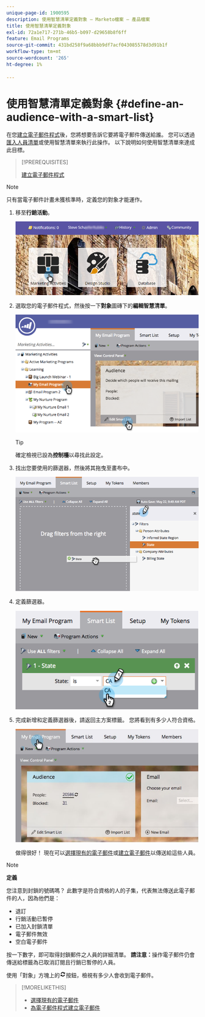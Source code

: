 ```yaml
---
unique-page-id: 1900595
description: 使用智慧清單定義對象 — Marketo檔案 — 產品檔案
title: 使用智慧清單定義對象
exl-id: 72a1e717-271b-46b5-b097-d29658b8f6ff
feature: Email Programs
source-git-commit: 431bd258f9a68bbb9df7acf043085578d3d91b1f
workflow-type: tm+mt
source-wordcount: '265'
ht-degree: 1%

---
```


# 使用智慧清單定義對象 {#define-an-audience-with-a-smart-list}

在您[建立電子郵件程式](/help/marketo/product-docs/email-marketing/email-programs/creating-an-email-program/create-an-email-program.md)後，您將想要告訴它要將電子郵件傳送給誰。 您可以透過[匯入人員清單](/help/marketo/product-docs/email-marketing/email-programs/managing-people-in-email-programs/define-an-audience-by-importing-a-list.md)或使用智慧清單來執行此操作。 以下說明如何使用智慧清單來達成此目標。

>[!PREREQUISITES]
>
>[建立電子郵件程式](/help/marketo/product-docs/email-marketing/email-programs/creating-an-email-program/create-an-email-program.md)

>[!NOTE]
>
>只有當電子郵件計畫未獲核準時，定義您的對象才能運作。

1. 移至&#x200B;**行銷活動**。

   ![](assets/login-marketing-activities.png)

1. 選取您的電子郵件程式，然後按一下&#x200B;**對象**&#x200B;圖磚下的&#x200B;**編輯智慧清單**。

   ![](assets/2017-05-22-09-46-37.png)

   >[!TIP]
   >
   >確定檢視已設為&#x200B;**控制檯**&#x200B;以尋找此設定。

1. 找出您要使用的篩選器，然後將其拖曳至畫布中。

   ![](assets/dragstate.png)

1. 定義篩選器。

   ![](assets/image2014-9-12-11-3a1-3a14.png)

1. 完成新增和定義篩選器後，請返回主方案標籤。 您將看到有多少人符合資格。

   ![](assets/myemailprogram.jpg)

   做得很好！ 現在可以[選擇現有的電子郵件](/help/marketo/product-docs/email-marketing/email-programs/email-program-actions/choose-an-existing-email.md)或[建立電子郵件](/help/marketo/product-docs/email-marketing/email-programs/email-program-actions/create-an-email-for-an-email-program.md)以傳送給這些人員。

>[!NOTE]
>
>**定義**
>
>您注意到封鎖的號碼嗎？ 此數字是符合資格的人的子集，代表無法傳送此電子郵件的人，因為他們是：
>
>* 退訂
>* 行銷活動已暫停
>* 已加入封鎖清單
>* 電子郵件無效
>* 空白電子郵件
>
>按一下數字，即可取得封鎖郵件之人員的詳細清單。 **請注意：**&#x200B;操作電子郵件仍會傳送給標籤為已取消訂閱且行銷已暫停的人員。
>
>使用「對象」方塊上的![—](assets/image2014-10-23-16-3a32-3a36.png)按鈕，檢視有多少人會收到電子郵件。

>[!MORELIKETHIS]
>
>* [選擇現有的電子郵件](/help/marketo/product-docs/email-marketing/email-programs/email-program-actions/choose-an-existing-email.md)
>* [為電子郵件程式建立電子郵件](/help/marketo/product-docs/email-marketing/email-programs/email-program-actions/create-an-email-for-an-email-program.md)
